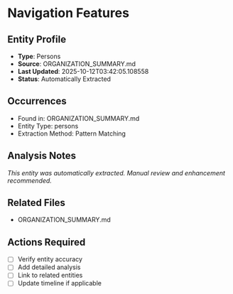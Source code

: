 # Navigation Features

## Entity Profile
- **Type**: Persons
- **Source**: ORGANIZATION_SUMMARY.md
- **Last Updated**: 2025-10-12T03:42:05.108558
- **Status**: Automatically Extracted

## Occurrences
- Found in: ORGANIZATION_SUMMARY.md
- Entity Type: persons
- Extraction Method: Pattern Matching

## Analysis Notes
*This entity was automatically extracted. Manual review and enhancement recommended.*

## Related Files
- ORGANIZATION_SUMMARY.md

## Actions Required
- [ ] Verify entity accuracy
- [ ] Add detailed analysis
- [ ] Link to related entities
- [ ] Update timeline if applicable
